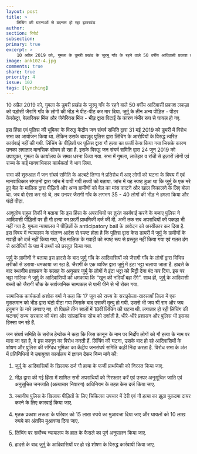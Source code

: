 ```yaml
---
layout: post
title: >
    लिंचिंग की घटनाओं से बदनाम हो रहा झाररवंड
author:
section: रिपोर्ट
subsection:
primary: true
excerpt: >
    10 अप्रैल 2019 को, गुमला के डुमरी प्रखंड के जुरमु गाँव के रहने वाले 50 वर्षीय आदिवासी प्रकाश लकड़ा को पड़ोसी जैरागि गाँव के लोगों की भीड़ ने पीट-पीट कर मार दिया.
image: ank102-4.jpg
comments: true
share: true
priority: 4
issue: 102
tags: [lynching]
---
```


10 अप्रैल 2019 को, गुमला के डुमरी प्रखंड के जुरमु गाँव के रहने वाले 50 वर्षीय आदिवासी प्रकाश लकड़ा को पड़ोसी जैरागि गाँव के लोगों की भीड़ ने पीट-पीट कर मार दिया. जुर्मू के तीन अन्य पीड़ित - पीटर केरकेट्टा, बेलारियस मिंज और जेनेरियस मिंज - भीड़ द्वारा पिटाई के कारण गंभीर रूप से घायल हो गए.

इस हिंसा एवं पुलिस की भूमिका के विरुद्ध केंद्रीय जन संघर्ष समिति द्वारा 31 मई 2019 को डुमरी में विरोध सभा का आयोजन किया था. लेकिन उसके बावज़ूद पुलिस द्वारा लिंचिंग के आरोपियों के विरुद्ध त्वरित कार्यवाई नहीं की गयी. लिंचिंग के पीड़ितों पर पुलिस द्वारा गौ हत्या का फ़र्ज़ी केस किया गया जिसके कारण उनका लगातार मानसिक शोषण हो रहा है. इसके विरुद्ध जन संघर्ष समिति द्वारा 24 जून 2019 को उपायुक्त, गुमला के कार्यालय के समक्ष धरना किया गया. सभा में गुमला, लातेहार व रांची से हज़ारों लोगों एवं राज्य के कई मानवाधिकार कार्यकर्ता ने भाग लिया.

सभा की शुरुआत में जन संघर्ष समिति के अल्बर्ट तिग्गा ने प्रतिरोध में आए लोगों को घटना के विषय में एवं मानवाधिकार संगठनों द्वारा जांच में पायी गयी तथ्यों को बताया. जांच में यह स्पष्ट हुआ था कि जुर्मु के एक मरे हुए बैल के मालिक द्वारा पीड़ितों और अन्य ग्रामीणों को बैल का मांस काटने और खाल निकालने के लिए बोला था. जब वो ऐसा कर रहे थे, तब उनपर जैरागी गाँव के लगभग 35 - 40 लोगों की भीड़ ने हमला किया और घंटों पीटा.

आशुतोष राहुल तिर्की ने बताया कि इस हिंसा के अपराधियों पर तुरंत कार्यवाई करने के बजाए पुलिस ने आदिवासी पीड़ितों पर ही गौ हत्या का फ़र्ज़ी प्राथमिकी दर्ज की दी. अभी तक सब अपराधियों को पकड़ा भी नहीं गया है. गुमला न्यायालय ने पीड़ितों के anticipatory bail के आवेदन को अस्वीकार कर दिया है. इस विषय में न्यायालय के संलग्न आदेश से स्पष्ट होता है कि पुलिस द्वारा केस डायरी में जुर्मु के ग्रामीणों के गवाही को दर्ज नहीं किया गया, बैल मालिक के गवाही को स्पष्ट रूप से प्रस्तुत नहीं किया गया एवं गलत ढंग से आरोपियों के पक्ष में तथ्यों को प्रस्तुत किया गया.

जुर्मु के ग्रामीणों ने बताया इस हादसे के बाद जुर्मु गाँव के आदिवासियों को जैरागी गाँव के लोगों द्वारा विभिन्न तरीकों से डराया-धमकाया जा रहा है. जैरागी के एक व्यक्ति द्वारा जुर्मु में इंटा भट्टा चलाया जाता है. हादसे के बाद स्थानीय प्रशासन के सलाह के अनुसार जुर्मु के लोगों ने इंटा भट्टा को मिट्टी देना बंद कर दिया. इस पर भट्टा मालिक ने जुर्मु के आदिवासियों को धमकाया कि “खून की नदियाँ बहा देंगे”. साथ ही, जुर्मु के आदिवासी बच्चों को जैरागी चौक के सार्वजानिक चाम्पकल से पानी पीने से भी रोका गया.

सामाजिक कार्यकर्ता अशोक वर्मा ने कहा कि 17 जून को राज्य के सराइकेला-खरसावाँ ज़िला में एक मुसलमान को भीड़ द्वारा घंटो पीटा गया जिसके बाद उसकी मृत्यु हो गयी. उससे भी जय श्री राम और जय हनुमान के नारे लगवाए गए. वो पिछले तीन सालों में 18वीं लिंचिंग की घटना थी. लगातार हो रही लिंचिंग की घटनाएं राज्य सरकार की मंशा और सांप्रदायिक सोच को दर्शाती है. धीरे-धीरे प्रशासन और पुलिस भी इसका हिस्सा बन रहे हैं.

जन संघर्ष समिति के सरोज हेम्ब्रोक ने कहा कि जिस कानून के नाम पर निर्दोष लोगों को गौ हत्या के नाम पर मारा जा रहा है, वे इस कानून का विरोध करती हैं. लिंचिंग की घटना, उसके बाद हो रहे आदिवासियों के शोषण और पुलिस की संग्दिध भूमिका का केंद्रीय जनसंघर्ष समिति कड़ी निंदा करता है. विरोध सभा के अंत में प्रतिनिधियों ने उपायुक्त कार्यालय में ज्ञापन देकर निम्न मांगे की:

1. जुर्मू के आदिवासियों के खिलाफ दर्ज गौ हत्या के फर्जी प्राथमिकी को निरस्त किया जाए.

2. भीड़ द्वारा की गई हिंसा में शामिल सभी अपराधियों को गिरफ्तार करें एवं उनपर अनुसूचित जाति एवं अनुसूचित जनजाति (अत्याचार निवारण) अधिनियम के तहत केस दर्ज किया जाए.

3. स्थानीय पुलिस के खिलाफ पीड़ितों के लिए चिकित्सा उपचार में देरी एवं गौ हत्या का झूठा मुक़दमा दायर करने के लिए कारवाई किया जाए.

4. मृतक प्रकाश लकडा के परिवार को 15 लाख रुपये का मुआवजा दिया जाए और घायलों को 10 लाख रुपये का अंतरिम मुआवजा दिया जाए.

5. लिंचिंग पर सर्वोच्च न्यायालय के हाल के फैसले का पूर्ण अनुपालन किया जाए.

6. हादसे के बाद जुर्मु के आदिवासियों पर  हो रहे शोषण के विरुद्ध कार्रवायी किया जाए.